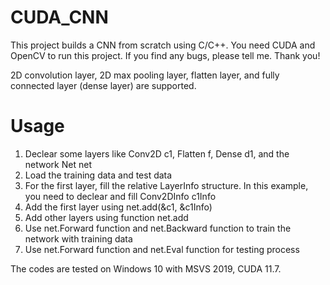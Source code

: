 # CUDA_CNN
This project builds a CNN from scratch using C/C++. You need CUDA and OpenCV to run this project. If you find any bugs, please tell me. Thank you!

2D convolution layer, 2D max pooling layer, flatten layer, and fully connected layer (dense layer) are supported.

# Usage
1. Declear some layers like Conv2D c1, Flatten f, Dense d1, and the network Net net
2. Load the training data and test data
3. For the first layer, fill the relative LayerInfo structure. In this example, you need to declear and fill Conv2DInfo c1Info
4. Add the first layer using net.add(&c1, &c1Info)
5. Add other layers using function net.add
6. Use net.Forward function and net.Backward function to train the network with training data
7. Use net.Forward function and net.Eval function for testing process

The codes are tested on Windows 10 with MSVS 2019, CUDA 11.7.
